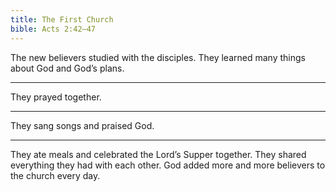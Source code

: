 ```yaml
---
title: The First Church
bible: Acts 2:42–47
---
```


The new believers studied with
the disciples. They learned many things
about God and God’s plans.

---

They prayed together.

---

They sang songs and praised God.

---

They ate meals and celebrated the Lord’s
Supper together. They shared everything
they had with each other.
God added more and more believers
to the church every day.

